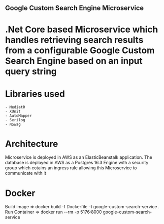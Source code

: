 ## Google Custom Search Engine Microservice

# .Net Core based Microservice which handles retrieving search results from a configurable Google Custom Search Engine based on an input query string

# Libraries used

    - MediatR
    - XUnit
    - AutoMapper
    - Serilog
    - NSwag

# Architecture

Microservice is deployed in AWS as an ElasticBeanstalk application. The database is deployed in AWS as a Postgres 16.3 Engine with a security group which cotains an ingress rule allowing this Microservice to communicate with it

# Docker

Build image => docker build -f Dockerfile -t google-custom-search-service .
Run Container => docker run --rm -p 5176:8000 google-custom-search-service
